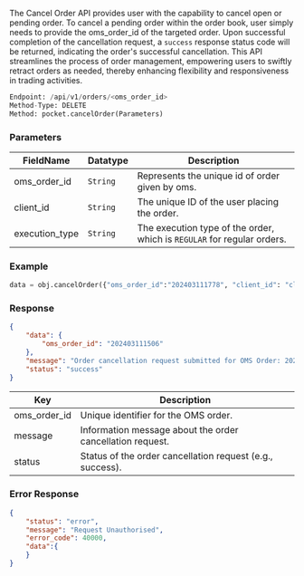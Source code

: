 <!-- ## Cancel a regular order -->
The Cancel Order API provides user with the capability to cancel open or pending order. To cancel a pending order within the order book, user simply needs to provide the oms_order_id of the targeted order. Upon successful completion of the cancellation request, a `success` response status code will be returned, indicating the order's successful cancellation. This API streamlines the process of order management, empowering users to swiftly retract orders as needed, thereby enhancing flexibility and responsiveness in trading activities.

```python
Endpoint: /api/v1/orders/<oms_order_id>
Method-Type: DELETE
Method: pocket.cancelOrder(Parameters)
```


### Parameters

| FieldName          | Datatype | Description                                    |
|--------------------|----------|------------------------------------------------|
| oms_order_id       | `String`   | Represents the unique id of order given by oms.|
| client_id           | `String`   | The unique ID of the user placing the order.|
| execution_type      | `String`   | The execution type of the order, which is `REGULAR` for regular orders.|



### Example
```python
data = obj.cancelOrder({"oms_order_id":"202403111778", "client_id": "clientId", "execution_type": "REGULAR"})
```







### Response
```json
{
    "data": {
        "oms_order_id": "202403111506"
    },
    "message": "Order cancellation request submitted for OMS Order: 202403111506",
    "status": "success"
}
```

| Key              | Description                                                |
|------------------|------------------------------------------------------------|
| oms_order_id     | Unique identifier for the OMS order.                       |
| message          | Information message about the order cancellation request.  |
| status           | Status of the order cancellation request (e.g., success).  |


### Error Response 
```json
{
    "status": "error",
    "message": "Request Unauthorised",
    "error_code": 40000,
    "data":{
    }
}
```
